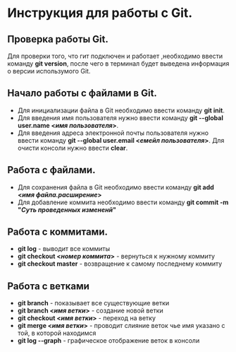 # Инструкция для работы с Git.

## Проверка работы Git.
Для проверки того, что гит подключен и работает ,необходимо ввести команду **git version**, после чего в терминал будет выведена информация о версии использумого Git.

## Начало работы с файлами в Git.
* Для инициализации файла в Git необходимо ввести команду **git init**.
* Для введения имя пользователя нужно ввести команду **git --global user.name <*имя пользователя*>**.
* Для введения адреса электронной почты пользователя нужно ввести команду **git --global user.email <*емейл пользователя*>**.
Для очисти консоли нужно ввести **clear**.

## Работа с файлами.
* Для сохранения файла в Git необходимо ввести команду **git add <*имя файла.расширение*>**
* Для добавление коммита необходимо ввести команду **git commit -m "*Суть проведенных измененй*"**

## Работа с коммитами.
* **git log** - выводит все коммиты
* **git checkout <*номер коммита*>** - вернуться к нужному коммиту
* **git checkout master** - возвращение к самому последнему коммиту
## Работа с ветками
* **git branch** - показывает все существующие ветки
* **git branch <*имя ветки*>** - создание новой ветки
* **git checkout <*имя ветки*>** - переход на ветку
* **git merge <*имя ветки*>** - проводит слияние веток чье имя указано с той, в которой находимся
* **git log --graph** - графическое отображение веток в консоли
